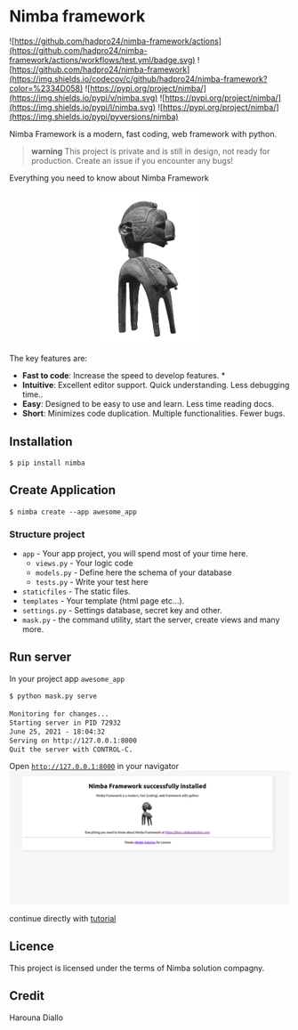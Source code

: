 # Nimba framework
![https://github.com/hadpro24/nimba-framework/actions](https://github.com/hadpro24/nimba-framework/actions/workflows/test.yml/badge.svg)
![https://github.com/hadpro24/nimba-framework](https://img.shields.io/codecov/c/github/hadpro24/nimba-framework?color=%2334D058)
![https://pypi.org/project/nimba/](https://img.shields.io/pypi/v/nimba.svg)
![https://pypi.org/project/nimba/](https://img.shields.io/pypi/l/nimba.svg)
![https://pypi.org/project/nimba/](https://img.shields.io/pypi/pyversions/nimba)

Nimba Framework is a modern, fast coding, web framework with python.
> **warning** This project is private and is still in design, not ready for production. Create an issue if you encounter any bugs!

Everything you need to know about Nimba Framework

<p align="center">
  <a href="https://docs.nimbasolution.com"><img src="https://github.com/hadpro24/nimba-framework/blob/main/docs/img/nimba-logo.png?raw=true" alt="Nimba Framework" style="width: 200px;"></a>
</p>

The key features are:

* **Fast to code**: Increase the speed to develop features. *
* **Intuitive**: Excellent editor support. Quick understanding. Less debugging time..
* **Easy**: Designed to be easy to use and learn. Less time reading docs.
* **Short**: Minimizes code duplication. Multiple functionalities. Fewer bugs.

## Installation

<div class="termy">

```console
$ pip install nimba
```

</div>

## Create Application

<div class="termy">

```console
$ nimba create --app awesome_app
```

</div>

### Structure project

* `app` - Your app project, you will spend most of your time here.
    - `views.py` - Your logic code
    - `models.py` - Define here the schema of your database
    - `tests.py` - Write your test here
* `staticfiles` - The static files.
* `templates` - Your template (html page etc...).
* `settings.py` - Settings database, secret key and other.
* `mask.py` - the command utility, start the server, create views and many more.

## Run server
In your project app `awesome_app`
<div class="termy">

```console
$ python mask.py serve

Monitoring for changes...
Starting server in PID 72932
June 25, 2021 - 18:04:32
Serving on http://127.0.0.1:8000
Quit the server with CONTROL-C.
```

</div>

Open <a href="http://127.0.0.1:8000" target="_blank">`http://127.0.0.1:8000`</a> in your navigator
![Screenshot](https://github.com/hadpro24/nimba-framework/blob/main/result.png?raw=true)

continue directly with <a href="https://docs.nimbasolution.com/tutorial">tutorial</a>

## Licence

This project is licensed under the terms of Nimba solution compagny.


## Credit

Harouna Diallo
